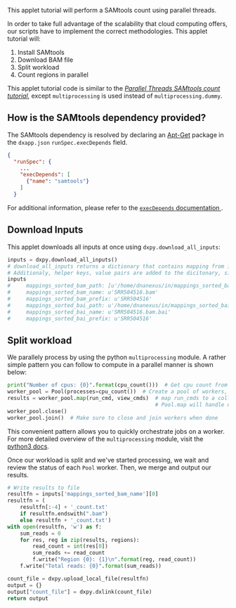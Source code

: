This applet tutorial will perform a SAMtools count using parallel threads.

In order to take full advantage of the scalability that cloud computing offers, our scripts have to implement the correct methodologies. This applet tutorial will:
1. Install SAMtools
2. Download BAM file
3. Split workload
4. Count regions in parallel

This applet tutorial code is similar to the [_Parallel Threads SAMtools count tutorial_](https://github.com/dnanexus/dnanexus-example-applets/tree/master/Tutorials/python/samtools_count_para_chr_subprocess_py), except `multiprocessing` is used instead of `multiprocessing.dummy`.

## How is the SAMtools dependency provided?
The SAMtools dependency is resolved by declaring an [Apt-Get](http://manpages.ubuntu.com/manpages/xenial/man8/apt-get.8.html) package in the `dxapp.json` `runSpec.execDepends` field.
```json
{
  "runSpec": {
    ...
    "execDepends": [
      {"name": "samtools"}
    ]
  }
```
For additional information, please refer to the [`execDepends` documentation ](https://documentation.dnanexus.com/developer/api/running-analyses/io-and-run-specifications#run-specification).

## Download Inputs

This applet downloads all inputs at once using `dxpy.download_all_inputs`:
```python
inputs = dxpy.download_all_inputs()
# download_all_inputs returns a dictionary that contains mapping from inputs to file locations.
# Additionaly, helper keys, value pairs are added to the dicitonary, similar to bash helper functions
inputs
#     mappings_sorted_bam_path: [u'/home/dnanexus/in/mappings_sorted_bam/SRR504516.bam']
#     mappings_sorted_bam_name: u'SRR504516.bam'
#     mappings_sorted_bam_prefix: u'SRR504516'
#     mappings_sorted_bai_path: u'/home/dnanexus/in/mappings_sorted_bai/SRR504516.bam.bai'
#     mappings_sorted_bai_name: u'SRR504516.bam.bai'
#     mappings_sorted_bai_prefix: u'SRR504516'
```
## Split workload
We parallely process by using the python `multiprocessing` module. A rather simple pattern you can follow to compute in a parallel manner is shown below:
```python
print("Number of cpus: {0}".format(cpu_count()))  # Get cpu count from multiprocessing
worker_pool = Pool(processes=cpu_count())  # Create a pool of workers, 1 for each core
results = worker_pool.map(run_cmd, view_cmds)  # map run_cmds to a collection
                                               # Pool.map will handle orchestrating the job
worker_pool.close()
worker_pool.join()  # Make sure to close and join workers when done
```
This convenient pattern allows you to quickly orchestrate jobs on a worker. For more detailed overview of the `multiprocessing` module, visit the [python3 docs](https://docs.python.org/3/library/multiprocessing.html).
<!-- INCLUDE: We create several helpers in our applet script to manage our workload. One helper you may have seen before is `run_cmd`; we use this function to manage or subprocess calls:-->
<!-- FUNCTION: run_cmd -->
<!-- INCLUDE: Before we can split our workload, we need to know what regions are present in our BAM input file. We handle this initial parsing in the `parse_sam_header_for_region` function:-->
<!-- FUNCTION: parse_sam_header_for_region -->

Once our workload is split and we've started processing, we wait and review the status of each `Pool` worker. Then, we merge and output our results.
```python
# Write results to file
resultfn = inputs['mappings_sorted_bam_name'][0]
resultfn = (
    resultfn[:-4] + '_count.txt'
    if resultfn.endswith(".bam")
    else resultfn + '_count.txt')
with open(resultfn, 'w') as f:
    sum_reads = 0
    for res, reg in zip(results, regions):
        read_count = int(res[0])
        sum_reads += read_count
        f.write("Region {0}: {1}\n".format(reg, read_count))
    f.write("Total reads: {0}".format(sum_reads))

count_file = dxpy.upload_local_file(resultfn)
output = {}
output["count_file"] = dxpy.dxlink(count_file)
return output
```
<!-- INCLUDE: {% include note.html content="The `run_cmd` function returns a tuple containing the stdout, stderr, and exit code of the subprocess call. We parse these outputs from our workers to determine whether the run failed or passed." %} -->
<!-- FUNCTION: verify_pool_status -->
